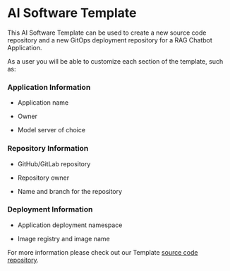 # AI Software Template

This AI Software Template can be used to create a new source code repository and a new GitOps deployment repository for a RAG Chatbot Application.

As a user you will be able to customize each section of the template, such as:

### **Application Information**

- Application name

- Owner

- Model server of choice

### **Repository Information**

- GitHub/GitLab repository

- Repository owner

- Name and branch for the repository

### **Deployment Information**

- Application deployment namespace

- Image registry and image name

For more information please check out our Template [source code repository](https://github.com/redhat-ai-dev/ai-lab-template).